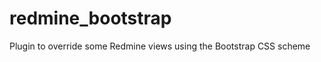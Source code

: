 redmine_bootstrap
=================

Plugin to override some Redmine views using the Bootstrap CSS scheme